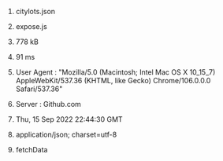 1. citylots.json

2. expose.js

3. 778 kB

4. 91 ms

5. User Agent : "Mozilla/5.0 (Macintosh; Intel Mac OS X 10_15_7) AppleWebKit/537.36 (KHTML, like Gecko) Chrome/106.0.0.0 Safari/537.36"

6. Server : Github.com

7. Thu, 15 Sep 2022 22:44:30 GMT

8. application/json; charset=utf-8

9. fetchData

